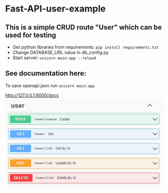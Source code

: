# Fast-API-user-example
## This is a simple CRUD route "User" which can be used for testing
- Get python libraries from requirements: `pip install requirements.txt`
- Change DATABASE_URL value in db_config.py
- Start server: `uvicorn main:app --reload`

## See documentation here:
To save openapi.json run `uvicorn main:app`

http://127.0.0.1:8000/docs
![title](preview.jpg)